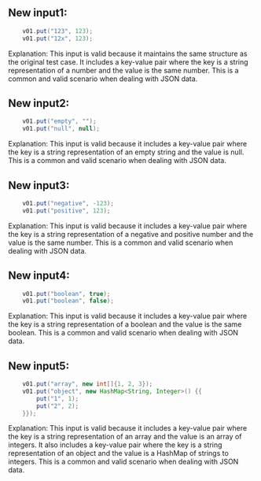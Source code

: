 ## New input1:
```java
    v01.put("123", 123);
    v01.put("12x", 123);
```
Explanation: This input is valid because it maintains the same structure as the original test case. It includes a key-value pair where the key is a string representation of a number and the value is the same number. This is a common and valid scenario when dealing with JSON data.

## New input2:
```java
    v01.put("empty", "");
    v01.put("null", null);
```
Explanation: This input is valid because it includes a key-value pair where the key is a string representation of an empty string and the value is null. This is a common and valid scenario when dealing with JSON data.

## New input3:
```java
    v01.put("negative", -123);
    v01.put("positive", 123);
```
Explanation: This input is valid because it includes a key-value pair where the key is a string representation of a negative and positive number and the value is the same number. This is a common and valid scenario when dealing with JSON data.

## New input4:
```java
    v01.put("boolean", true);
    v01.put("boolean", false);
```
Explanation: This input is valid because it includes a key-value pair where the key is a string representation of a boolean and the value is the same boolean. This is a common and valid scenario when dealing with JSON data.

## New input5:
```java
    v01.put("array", new int[]{1, 2, 3});
    v01.put("object", new HashMap<String, Integer>() {{
        put("1", 1);
        put("2", 2);
    }});
```
Explanation: This input is valid because it includes a key-value pair where the key is a string representation of an array and the value is an array of integers. It also includes a key-value pair where the key is a string representation of an object and the value is a HashMap of strings to integers. This is a common and valid scenario when dealing with JSON data.
